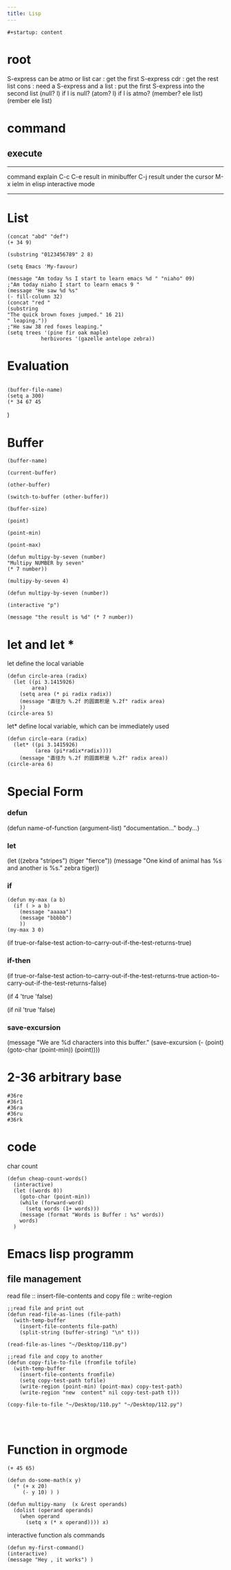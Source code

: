 ```yaml
---
title: Lisp
---
```


```{=org}
#+startup: content
```
# root

S-express can be atmo or list car : get the first S-express cdr : get
the rest list cons : need a S-express and a list : put the first
S-express into the second list (null? l) if l is null? (atom? l) if l is
atmo? (member? ele list) (rember ele list)

# command

## execute

  ---------- ---------------------------
  command    explain
  C-c C-e    result in minibuffer
  C-j        result under the cursor
  M-x ielm   in elisp interactive mode
             
  ---------- ---------------------------

# List

``` elisp
(concat "abd" "def")
(+ 34 9)

(substring "0123456789" 2 8)

(setq Emacs 'My-favour)

(message "Am today %s I start to learn emacs %d " "niaho" 09)
;"Am today niaho I start to learn emacs 9 "
(message "He saw %d %s"
(- fill-column 32)
(concat "red "
(substring
"The quick brown foxes jumped." 16 21)
" leaping."))
;"He saw 38 red foxes leaping."
(setq trees '(pine fir oak maple)
           herbivores '(gazelle antelope zebra))

```

# Evaluation

``` elisp

(buffer-file-name)
(setq a 300)
(* 34 67 45
```

)

# Buffer

``` elisp
(buffer-name)

(current-buffer)

(other-buffer)

(switch-to-buffer (other-buffer))

(buffer-size)

(point)

(point-min)

(point-max)

(defun multipy-by-seven (number)
"Multipy NUMBER by seven"
(* 7 number))

(multipy-by-seven 4)

(defun multipy-by-seven (number))

(interactive "p")

(message "the result is %d" (* 7 number))
```

# let and let \*

let define the local variable

``` {.commonlisp org-language="emacs-lisp"}
(defun circle-area (radix)
  (let ((pi 3.1415926)
        area)
    (setq area (* pi radix radix))
    (message "直径为 %.2f 的圆面积是 %.2f" radix area)
    ))
(circle-area 5)

```

let\* define local variable, which can be immediately used

``` {.commonlisp org-language="emacs-lisp"}
(defun circle-eara (radix)
  (let* ((pi 3.1415926)
         (area (pi*radix*radix))))
    (message "直径为 %.2f 的圆面积是 %.2f" radix area))
(circle-area 6)
```

# Special Form

### defun

(defun name-of-function (argument-list) \"documentation...\" body...)

### let

(let ((zebra \"stripes\") (tiger \"fierce\")) (message \"One kind of
animal has %s and another is %s.\" zebra tiger))

### if

``` {.commonlisp org-language="emacs-lisp"}
(defun my-max (a b)
  (if ( > a b)
    (message "aaaaa")
    (message "bbbbb")
    ))
(my-max 3 0)  
```

(if true-or-false-test action-to-carry-out-if-the-test-returns-true)

### if-then

(if true-or-false-test action-to-carry-out-if-the-test-returns-true
action-to-carry-out-if-the-test-returns-false)

(if 4 \'true \'false)

(if nil \'true \'false)

### save-excursion

(message \"We are %d characters into this buffer.\" (save-excursion (-
(point) (goto-char (point-min)) (point))))

# 2-36 arbitrary base

``` {.commonlisp org-language="emacs-lisp"}
#36re
#36r1
#36ra
#36ru
#36rk
```

# code

char count

``` {.commonlisp org-language="emacs-lisp"}
(defun cheap-count-words()
  (interactive)
  (let ((words 0))
    (goto-char (point-min))
    (while (forward-word)
      (setq words (1+ words)))
    (message (format "Words is Buffer : %s" words))
    words)
  )

```

# Emacs lisp programm

## file management

read file :: insert-file-contents and copy file :: write-region

``` {.commonlisp org-language="emacs-lisp"}
;;read file and print out
(defun read-file-as-lines (file-path)
  (with-temp-buffer
    (insert-file-contents file-path)
    (split-string (buffer-string) "\n" t)))

(read-file-as-lines "~/Desktop/110.py")

;;read file and copy to another
(defun copy-file-to-file (fromfile tofile)
  (with-temp-buffer
    (insert-file-contents fromfile)
    (setq copy-test-path tofile)
    (write-region (point-min) (point-max) copy-test-path)
    (write-region "new  content" nil copy-test-path t)))

(copy-file-to-file "~/Desktop/110.py" "~/Desktop/112.py")




```

# Function in orgmode

``` {.commonlisp org-language="emacs-lisp"}
(+ 45 65)
```

``` {.commonlisp org-language="emacs-lisp"}
(defun do-some-math(x y)
  (* (+ x 20)
     (- y 10) ) )
```

``` {.commonlisp org-language="emacs-lisp"}
(defun multipy-many  (x &rest operands)
  (dolist (operand operands) 
    (when operand 
      (setq x (* x operand)))) x)
```

interactive function als commands

``` {.commonlisp org-language="emacs-lisp"}
(defun my-first-command()
(interactive)
(message "Hey , it works") )

```
